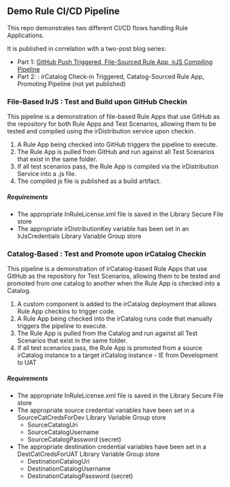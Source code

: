 ## Demo Rule CI/CD Pipeline
This repo demonstrates two different CI/CD flows handling Rule Applications.

It is published in correlation with a two-post blog series:
- Part 1: [GitHub Push Triggered, File-Sourced Rule App, irJS Compiling Pipeline](https://www.inrule.com/resources/blog/integrating-rule-apps-into-your-ci-cd-pipeline-part-i) 
- Part 2: : irCatalog Check-in Triggered, Catalog-Sourced Rule App, Promoting Pipeline (not yet published)

### File-Based IrJS : Test and Build upon GitHub Checkin
This pipeline is a demonstration of file-based Rule Apps that use GitHub as the repository for both Rule Apps and Test Scenarios, allowing them to be tested and compiled using the irDistribution service upon checkin.

1. A Rule App being checked into GitHub triggers the pipeline to execute.
2. The Rule App is pulled from GitHub and run against all Test Scenarios that exist in the same folder.
3. If all test scenarios pass, the Rule App is compiled via the irDistribution Service into a .js file.
4. The compiled js file is published as a build artifact.

##### Requirements
- The appropriate InRuleLicense.xml file is saved in the Library Secure File store
- The appropriate irDistributionKey variable has been set in an IrJsCredentials Library Variable Group store

### Catalog-Based : Test and Promote upon irCatalog Checkin
This pipeline is a demonstration of irCatalog-based Rule Apps that use GitHub as the repository for Test Scenarios, allowing them to be tested and promoted from one catalog to another when the Rule App is checked into a Catalog.

1. A custom component is added to the irCatalog deployment that allows Rule App checkins to trigger code.
2. A Rule App being checked into the irCatalog runs code that manually triggers the pipeline to execute.
3. The Rule App is pulled from the Catalog and run against all Test Scenarios that exist in the same folder.
4. If all test scenarios pass, the Rule App is promoted from a source irCatalog instance to a target irCatalog instance - IE from Development to UAT

##### Requirements
- The appropriate InRuleLicense.xml file is saved in the Library Secure File store
- The appropriate source credential variables have been set in a SourceCatCredsForDev  Library Variable Group store
	- SourceCatalogUri
	- SourceCatalogUsername
	- SourceCatalogPassword (secret)
- The appropriate destination credential variables have been set in a DestCatCredsForUAT  Library Variable Group store
	- DestinationCatalogUri
	- DestinationCatalogUsername
	- DestinationCatalogPassword (secret)
